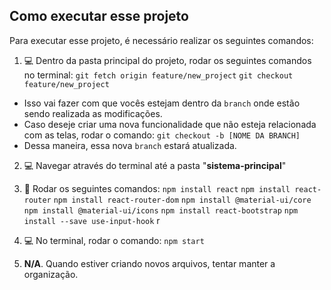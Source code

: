 ## Como executar esse projeto
Para executar esse projeto, é necessário realizar os seguintes comandos:
 
 1. 💻 Dentro da pasta principal do projeto, rodar os seguintes comandos no terminal:
 		`git fetch origin feature/new_project`
		`git checkout feature/new_project`
   - Isso vai fazer com que vocês estejam dentro da `branch` onde estão sendo realizada as modificações.
   - Caso deseje criar uma nova funcionalidade que não esteja relacionada com as telas, rodar o comando:
   		`git checkout -b [NOME DA BRANCH]`
   - Dessa maneira, essa nova `branch` estará atualizada.
 
 2. 💻 Navegar através do terminal até a pasta "**sistema-principal**"
 
 3. 🚀 Rodar os seguintes comandos: 
		 `npm install react`
		 `npm install react-router`
		 `npm install react-router-dom`
		 `npm install @material-ui/core`
		 `npm install @material-ui/icons`
		 `npm install react-bootstrap`
		 `npm install --save use-input-hook`
r

 4. 💻 No terminal, rodar o comando: `npm start`

 5. **N/A**. Quando estiver criando novos arquivos, tentar manter a organização.
